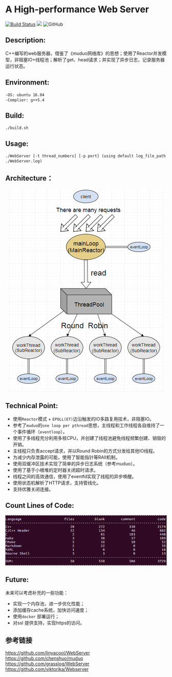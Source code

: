 # A High-performance Web Server

[![Build Status](https://www.travis-ci.org/whjkm/Web_Server.svg?branch=master)](https://www.travis-ci.org/whjkm/Web_Server)
[![](https://img.shields.io/badge/language-c++-orange.svg)](http://www.cplusplus.com/)
![GitHub](https://img.shields.io/github/license/whjkm/Web_Server)


## Description:
C++编写的web服务器，借鉴了《muduo网络库》的思想；使用了Reactor并发模型，非阻塞IO+线程池；解析了get、head请求；并实现了异步日志，记录服务器运行状态。

## Environment:
    -OS: ubuntu 16.04
    -Complier: g++5.4
    
## Build:
    ./build.sh

## Usage:
    ./WebServer [-t thread_numbers] [-p port] (using default log_file_path ./WebServer.log)

## Architecture：
![Architecture](./images/Architecture.png)


## Technical Point:

- 使用`Reactor`模式 + `EPOLL(ET)`边沿触发的IO多路复用技术，非阻塞IO。
- 参考了`muduo`的`one loop per pthread`思想，主线程和工作线程各自维持了一个事件循环（`eventloop`）。
- 使用了多线程充分利用多核CPU，并创建了线程池避免线程频繁创建、销毁的开销。
- 主线程只负责accept请求，并以Round Robin的方式分发给其他IO线程。
- 为减少内存泄露的可能，使用了智能指针等RAII机制。
- 使用双缓冲区技术实现了简单的异步日志系统（参考muduo）。
- 使用了基于小根堆的定时器关闭超时请求。
- 线程之间的高效通信，使用了eventfd实现了线程的异步唤醒。
- 使用状态机解析了HTTP请求，支持管线化。
- 支持优雅关闭连接。

## Count Lines of Code:
![Architecture](./images/code.png)

## Future:
未来可以考虑补充的一些功能：

- 实现一个内存池，进一步优化性能；
- 添加缓存cache系统，加快访问速度；
- 使用`docker` 部署运行；
- 对ssl 提供支持，实现https的访问。

## 参考链接
https://github.com/linyacool/WebServer
https://github.com/chenshuo/muduo
https://github.com/grasslog/WebServer
https://github.com/viktorika/Webserver
    


